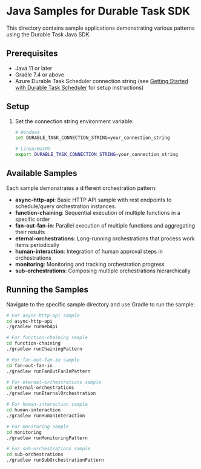 # Java Samples for Durable Task SDK

This directory contains sample applications demonstrating various patterns using the Durable Task Java SDK.

## Prerequisites

- Java 11 or later
- Gradle 7.4 or above
- Azure Durable Task Scheduler connection string (see [Getting Started with Durable Task Scheduler](https://learn.microsoft.com/en-us/azure/azure-functions/durable/durable-task-scheduler/develop-with-durable-task-scheduler?tabs=function-app-integrated-creation&pivots=az-cli) for setup instructions)

## Setup

1. Set the connection string environment variable:
   ```bash
   # Windows
   set DURABLE_TASK_CONNECTION_STRING=your_connection_string

   # Linux/macOS
   export DURABLE_TASK_CONNECTION_STRING=your_connection_string
   ```

## Available Samples

Each sample demonstrates a different orchestration pattern:

- **async-http-api**: Basic HTTP API sample with rest endpoints to schedule/query orchestration instances.
- **function-chaining**: Sequential execution of multiple functions in a specific order
- **fan-out-fan-in**: Parallel execution of multiple functions and aggregating their results
- **eternal-orchestrations**: Long-running orchestrations that process work items periodically
- **human-interaction**: Integration of human approval steps in orchestrations
- **monitoring**: Monitoring and tracking orchestration progress
- **sub-orchestrations**: Composing multiple orchestrations hierarchically

## Running the Samples

Navigate to the specific sample directory and use Gradle to run the sample:

```bash
# For async-http-api sample
cd async-http-api
./gradlew runWebApi

# For function-chaining sample
cd function-chaining
./gradlew runChainingPattern

# For fan-out-fan-in sample
cd fan-out-fan-in
./gradlew runFanOutFanInPattern

# For eternal-orchestrations sample
cd eternal-orchestrations
./gradlew runEternalOrchestration

# For human-interaction sample
cd human-interaction
./gradlew runHumanInteraction

# For monitoring sample
cd monitoring
./gradlew runMonitoringPattern

# For sub-orchestrations sample
cd sub-orchestrations
./gradlew runSubOrchestrationPattern
```